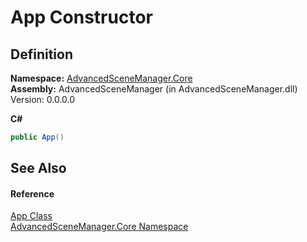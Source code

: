 # App Constructor




## Definition
**Namespace:** <a href="N_AdvancedSceneManager_Core.md">AdvancedSceneManager.Core</a>  
**Assembly:** AdvancedSceneManager (in AdvancedSceneManager.dll) Version: 0.0.0.0

**C#**
``` C#
public App()
```



## See Also


#### Reference
<a href="T_AdvancedSceneManager_Core_App.md">App Class</a>  
<a href="N_AdvancedSceneManager_Core.md">AdvancedSceneManager.Core Namespace</a>  
